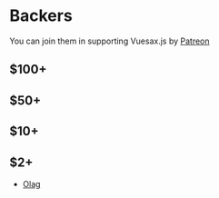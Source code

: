 # Backers

You can join them in supporting Vuesax.js by [Patreon](https://www.patreon.com/luisdanielroviracontreras)

## $100+

## $50+

## $10+

## $2+

- [Olag](https://github.com/DarG002)
